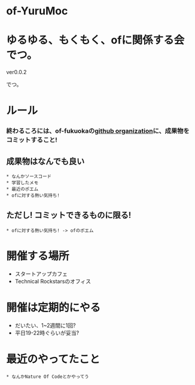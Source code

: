 of-YuruMoc
=========

# ゆるゆる、もくもく、ofに関係する会でつ。

ver0.0.2

でつ。

# ルール

### **終わるころには、of-fukuokaの[github organization](https://github.com/of-fukuoka)に、成果物をコミットすること!**

## 成果物はなんでも良い
    * なんかソースコード  
    * 学習したメモ
    * 最近のポエム
    * ofに対する熱い気持ち!

## ただし! コミットできるものに限る!
    * ofに対する熱い気持ち! -> ofのポエム


# 開催する場所
 
* スタートアップカフェ
* Technical Rockstarsのオフィス

# 開催は定期的にやる

* だいたい、1~2週間に1回?
* 平日19-22時ぐらいが妥当?

# 最近のやってたこと
    * なんかNature Of Codeとかやってう
